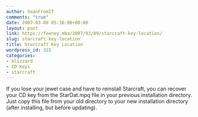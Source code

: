```yaml
---
author: SeanFromIT
comments: "true"
date: 2007-03-09 05:36:00+00:00
layout: post
link: https://feeney.mba/2007/03/09/starcraft-key-location/
slug: starcraft-key-location
title: Starcraft Key Location
wordpress_id: 315
categories:
- blizzard
- CD Keys
- starcraft
---
```


If you lose your jewel case and have to reinstall Starcraft, you can recover your CD key from the StarDat.mpq file in your previous installation directory. Just copy this file from your old directory to your new installation directory (after installing, but before updating).
